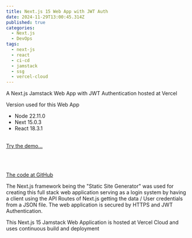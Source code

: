 ```yaml
---
title: Next.js 15 Web App with JWT Auth
date: 2024-11-29T13:00:45.314Z
published: true
categories:
  - Next.js
  - DevOps
tags:
  - next-js
  - react
  - ci-cd
  - jamstack
  - ssg
  - vercel-cloud
---
```

A Next.js Jamstack Web App with JWT Authentication hosted at Vercel

Version used for this Web App

- Node 22.11.0
- Next 15.0.3
- React 18.3.1
<br /><br />

<a href="https://next-js-jwt-auth.vercel.app/" target="_blank">Try the demo...</a>

<br /><br />

<a href="https://github.com/persteenolsen/next-js-jwt-auth" target="_blank">The code at GitHub</a>

The Next.js framework being the "Static Site Generator" was used for creating this full stack web application serving as a login system by having a client using the API Routes of Next.js getting the data / User credentials from a JSON file. The web application is secured by HTTPS and JWT Authentication.

This Next.js 15 Jamstack Web Application is hosted at Vercel Cloud and uses continuous build and deployment